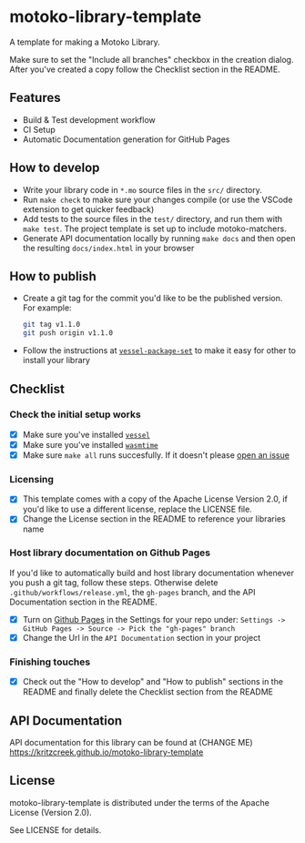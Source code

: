 # motoko-library-template

A template for making a Motoko Library.

Make sure to set the "Include all branches" checkbox in the creation
dialog. After you've created a copy follow the Checklist section in
the README.

## Features

- Build & Test development workflow
- CI Setup
- Automatic Documentation generation for GitHub Pages

## How to develop

- Write your library code in `*.mo` source files in the `src/` directory.
- Run `make check` to make sure your changes compile (or use the
  VSCode extension to get quicker feedback)
- Add tests to the source files in the `test/` directory, and run them
  with `make test`. The project template is set up to include
  motoko-matchers.
- Generate API documentation locally by running `make docs` and then
  open the resulting `docs/index.html` in your browser

## How to publish

- Create a git tag for the commit you'd like to be the published
  version. For example:
  ```bash
  git tag v1.1.0
  git push origin v1.1.0
  ```
- Follow the instructions at
  [`vessel-package-set`](https://github.com/dfinity/vessel-package-set)
  to make it easy for other to install your library


## Checklist

### Check the initial setup works
- [x] Make sure you've installed [`vessel`](https://github.com/dfinity/vessel)
- [x] Make sure you've installed [`wasmtime`](https://wasmtime.dev/)
- [x] Make sure `make all` runs succesfully. If it doesn't please [open an issue](https://github.com/kritzcreek/motoko-library-template)

### Licensing
- [x] This template comes with a copy of the Apache License Version
      2.0, if you'd like to use a different license, replace the
      LICENSE file.
- [x] Change the License section in the README to reference your
      libraries name

### Host library documentation on Github Pages

If you'd like to automatically build and host library documentation
whenever you push a git tag, follow these steps. Otherwise delete
`.github/workflows/release.yml`, the `gh-pages` branch, and the API Documentation section in the README.

- [x] Turn on [Github Pages](https://pages.github.com/) in the Settings for your repo under:
      `Settings -> GitHub Pages -> Source -> Pick the "gh-pages" branch`
- [x] Change the Url in the `API Documentation` section in your project

### Finishing touches
- [x] Check out the "How to develop" and "How to publish" sections in the
      README and finally delete the Checklist section from the
      README

## API Documentation

API documentation for this library can be found at (CHANGE ME) https://kritzcreek.github.io/motoko-library-template

## License

motoko-library-template is distributed under the terms of the Apache License (Version 2.0).

See LICENSE for details.
